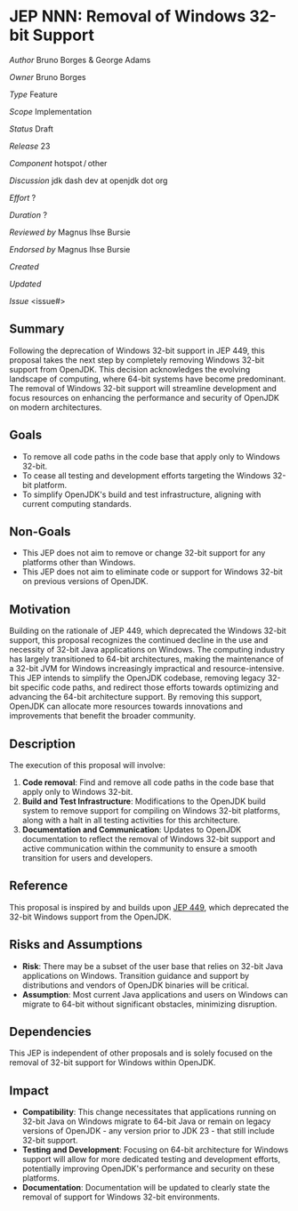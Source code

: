 # JEP NNN: Removal of Windows 32-bit Support

_Author_ Bruno Borges & George Adams

_Owner_ Bruno Borges

_Type_ Feature

_Scope_ Implementation

_Status_ Draft

_Release_ 23

_Component_ hotspot / other

_Discussion_ jdk dash dev at openjdk dot org

_Effort_ ?

_Duration_ ?

_Reviewed by_ Magnus Ihse Bursie

_Endorsed by_ Magnus Ihse Bursie

_Created_ <date>

_Updated_ <date>

_Issue_ <issue#>

Summary
-------

Following the deprecation of Windows 32-bit support in JEP 449, this proposal takes the next step by completely removing Windows 32-bit support from OpenJDK. 
This decision acknowledges the evolving landscape of computing, where 64-bit systems have become predominant. 
The removal of Windows 32-bit support will streamline development and focus resources on enhancing the performance and security of OpenJDK on modern architectures.

Goals
-----

- To remove all code paths in the code base that apply only to Windows 32-bit.
- To cease all testing and development efforts targeting the Windows 32-bit platform.
- To simplify OpenJDK's build and test infrastructure, aligning with current computing standards.

Non-Goals
---------

- This JEP does not aim to remove or change 32-bit support for any platforms other than Windows.
- This JEP does not aim to eliminate code or support for Windows 32-bit on previous versions of OpenJDK.

Motivation
----------

Building on the rationale of JEP 449, which deprecated the Windows 32-bit support, this proposal recognizes the continued decline in the use and necessity of 32-bit Java applications on Windows.
The computing industry has largely transitioned to 64-bit architectures, making the maintenance of a 32-bit JVM for Windows increasingly impractical and resource-intensive. 
This JEP intends to simplify the OpenJDK codebase, removing legacy 32-bit specific code paths, and redirect those efforts towards optimizing and advancing the 64-bit architecture support.
By removing this support, OpenJDK can allocate more resources towards innovations and improvements that benefit the broader community.

Description
-----------

The execution of this proposal will involve:

1. **Code removal**: Find and remove all code paths in the code base that apply only to Windows 32-bit.
1. **Build and Test Infrastructure**: Modifications to the OpenJDK build system to remove support for compiling on Windows 32-bit platforms, along with a halt in all testing activities for this architecture.
1. **Documentation and Communication**: Updates to OpenJDK documentation to reflect the removal of Windows 32-bit support and active communication within the community to ensure a smooth transition for users and developers.

Reference
---------

This proposal is inspired by and builds upon [JEP 449](https://openjdk.org/jeps/449), which deprecated the 32-bit Windows support from the OpenJDK.

Risks and Assumptions
---------------------

- **Risk**: There may be a subset of the user base that relies on 32-bit Java applications on Windows. Transition guidance and support by distributions and vendors of OpenJDK binaries will be critical.
- **Assumption**: Most current Java applications and users on Windows can migrate to 64-bit without significant obstacles, minimizing disruption.

Dependencies
------------

This JEP is independent of other proposals and is solely focused on the removal of 32-bit support for Windows within OpenJDK.

Impact
------

- **Compatibility**: This change necessitates that applications running on 32-bit Java on Windows migrate to 64-bit Java or remain on legacy versions of OpenJDK - any version prior to JDK 23 - that still include 32-bit support.
- **Testing and Development**: Focusing on 64-bit architecture for Windows support will allow for more dedicated testing and development efforts, potentially improving OpenJDK's performance and security on these platforms.
- **Documentation**: Documentation will be updated to clearly state the removal of support for Windows 32-bit environments.
